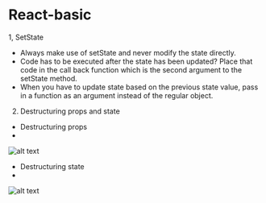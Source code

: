 # React-basic

1, SetState
* Always make use of setState and never modify the state directly.
* Code has to be executed after the state has been updated? Place that code in the call back function which is the second argument to the setState method.
* When you have to update state based on the previous state value, pass in a function as an argument instead of the regular object.

2. Destructuring props and state
* Destructuring props
* 
![alt text](https://github.com/Quynh-2302/React-basic/assets/85424168/d2467c6e-8ca6-40fb-8219-f26a3317003e)
* Destructuring state
* 
![alt text](https://github.com/Quynh-2302/React-basic/assets/85424168/c3d88458-4a91-4f15-8b90-80d316c573a6)
